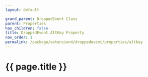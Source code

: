```yaml
---
layout: default

grand_parent: DroppedEvent Class
parent: Properties
has_children: false
title: DroppedEvent.AltKey Property
nav_order: 1
permalink: /package/extension4/droppedevent/properties/altkey
---
```

# {{ page.title }}